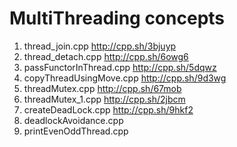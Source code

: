 # MultiThreading concepts

1. thread_join.cpp                      http://cpp.sh/3bjuyp
2. thread_detach.cpp                    http://cpp.sh/6owg6
3. passFunctorInThread.cpp              http://cpp.sh/5dqwz				
4. copyThreadUsingMove.cpp              http://cpp.sh/9d3wg
5. threadMutex.cpp                      http://cpp.sh/67mob
6. threadMutex_1.cpp                    http://cpp.sh/2jbcm 
7. createDeadLock.cpp                   http://cpp.sh/9hkf2
8. deadlockAvoidance.cpp                
9. printEvenOddThread.cpp

